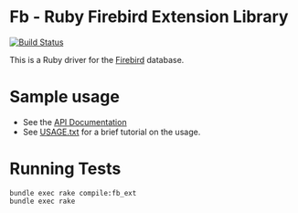 # Fb - Ruby Firebird Extension Library

[![Build Status](https://travis-ci.org/rowland/fb.svg?branch=master)](https://travis-ci.org/rowland/fb)

This is a Ruby driver for the [Firebird](https://firebirdsql.org/) database.

# Sample usage

* See the [API Documentation](http://www.rubydoc.info/github/rowland/fb)
* See [USAGE.txt](USAGE.txt) for a brief tutorial on the usage.

# Running Tests

    bundle exec rake compile:fb_ext
    bundle exec rake

